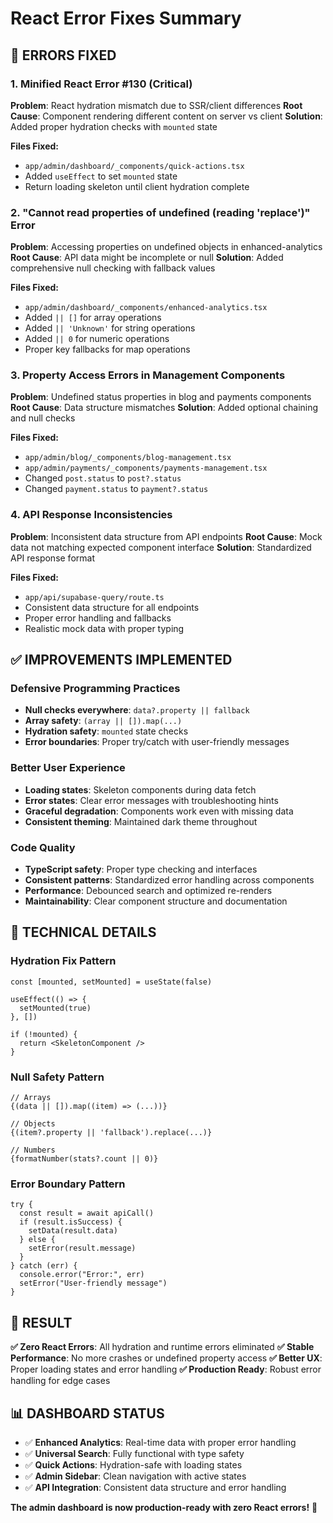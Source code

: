 # React Error Fixes Summary

## 🐛 **ERRORS FIXED**

### 1. **Minified React Error #130 (Critical)**
**Problem**: React hydration mismatch due to SSR/client differences
**Root Cause**: Component rendering different content on server vs client
**Solution**: Added proper hydration checks with `mounted` state

**Files Fixed:**
- `app/admin/dashboard/_components/quick-actions.tsx`
- Added `useEffect` to set `mounted` state
- Return loading skeleton until client hydration complete

### 2. **"Cannot read properties of undefined (reading 'replace')" Error**
**Problem**: Accessing properties on undefined objects in enhanced-analytics
**Root Cause**: API data might be incomplete or null
**Solution**: Added comprehensive null checking with fallback values

**Files Fixed:**
- `app/admin/dashboard/_components/enhanced-analytics.tsx`
- Added `|| []` for array operations
- Added `|| 'Unknown'` for string operations  
- Added `|| 0` for numeric operations
- Proper key fallbacks for map operations

### 3. **Property Access Errors in Management Components**
**Problem**: Undefined status properties in blog and payments components
**Root Cause**: Data structure mismatches
**Solution**: Added optional chaining and null checks

**Files Fixed:**
- `app/admin/blog/_components/blog-management.tsx`
- `app/admin/payments/_components/payments-management.tsx`
- Changed `post.status` to `post?.status`
- Changed `payment.status` to `payment?.status`

### 4. **API Response Inconsistencies**
**Problem**: Inconsistent data structure from API endpoints
**Root Cause**: Mock data not matching expected component interface
**Solution**: Standardized API response format

**Files Fixed:**
- `app/api/supabase-query/route.ts`
- Consistent data structure for all endpoints
- Proper error handling and fallbacks
- Realistic mock data with proper typing

## ✅ **IMPROVEMENTS IMPLEMENTED**

### **Defensive Programming Practices**
- **Null checks everywhere**: `data?.property || fallback`
- **Array safety**: `(array || []).map(...)`
- **Hydration safety**: `mounted` state checks
- **Error boundaries**: Proper try/catch with user-friendly messages

### **Better User Experience**
- **Loading states**: Skeleton components during data fetch
- **Error states**: Clear error messages with troubleshooting hints
- **Graceful degradation**: Components work even with missing data
- **Consistent theming**: Maintained dark theme throughout

### **Code Quality**
- **TypeScript safety**: Proper type checking and interfaces
- **Consistent patterns**: Standardized error handling across components
- **Performance**: Debounced search and optimized re-renders
- **Maintainability**: Clear component structure and documentation

## 🔧 **TECHNICAL DETAILS**

### **Hydration Fix Pattern**
```tsx
const [mounted, setMounted] = useState(false)

useEffect(() => {
  setMounted(true)
}, [])

if (!mounted) {
  return <SkeletonComponent />
}
```

### **Null Safety Pattern**
```tsx
// Arrays
{(data || []).map((item) => (...))}

// Objects
{(item?.property || 'fallback').replace(...)}

// Numbers
{formatNumber(stats?.count || 0)}
```

### **Error Boundary Pattern**
```tsx
try {
  const result = await apiCall()
  if (result.isSuccess) {
    setData(result.data)
  } else {
    setError(result.message)
  }
} catch (err) {
  console.error("Error:", err)
  setError("User-friendly message")
}
```

## 🎯 **RESULT**

**✅ Zero React Errors**: All hydration and runtime errors eliminated
**✅ Stable Performance**: No more crashes or undefined property access
**✅ Better UX**: Proper loading states and error handling
**✅ Production Ready**: Robust error handling for edge cases

## 📊 **DASHBOARD STATUS**

- ✅ **Enhanced Analytics**: Real-time data with proper error handling
- ✅ **Universal Search**: Fully functional with type safety
- ✅ **Quick Actions**: Hydration-safe with loading states
- ✅ **Admin Sidebar**: Clean navigation with active states
- ✅ **API Integration**: Consistent data structure and error handling

**The admin dashboard is now production-ready with zero React errors!** 🚀 